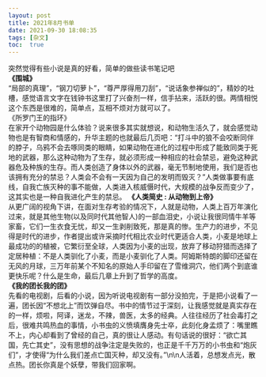 ```yaml
---
layout: post
title: 2021年8月书单
date: 2021-09-30 18:08:35
tags: [杂文]
toc:  true
---
```


突然觉得有些小说是真的好看，简单的做些读书笔记吧  
**《围城》**  
“局部的真理”，“钢刀切萝卜”，“尊严厚得用刀刮”，“说话象参禅似的”，精妙的吐槽，感觉语言文字在钱钟书这里打了兴奋剂一样，信手拈来，活跃的很。两情相悦这个东西是很难的，简单点，互相不烦对方就可以了。  
《所罗门王的指环》  
在家开个动物园是什么体验？说来很多其实就想说，和动物生活久了，就会感觉动物也是有智商和情感的，升华主题的也就最后几页吧：“打斗中的狼不会咬断同伴的脖子，乌鸦不会去啄同类的眼睛，如果动物在进化的过程中形成了能致同类于死地的武器，那么这种动物为了生存，就必须形成一种相应的社会禁忌，避免这种武器危及种族的生存。而人类创造了身体以外的武器，毫无节制地使用，我们是否也该拥有充分的禁忌？人类会不会有一天因为自己的发明而毁灭？”人类做事要有底线，自我亡族灭种的事不能做，人类进入核威慑时代，大规模的战争反而变少了，这其实也是一种自我进化产生的禁忌。
**《人类简史 : 从动物到上帝》**   
从更广阔的视角下讲，在面对生存考验的情况下，人就是动物，人类上百万年演化过来，就是其他生物(以及同时代其他智人)的一部血泪史，小说让我很同情牛羊等家畜，它们一生衣食无忧，却又一生剥削致死，那是真的惨。生产力的进步，不见得是时代的进步，作者提出或许采摘时代相比农业时代更适合人类，小麦是地球上最成功的的植被，它繁衍至全球，人类因为小麦的出现，放弃了移动狩猎而选择了定居种植：不是人类驯化了小麦，而是小麦驯化了人类。阿姆斯特朗的脚印还留在无风的月球，三万年前某个不知名的原始人手印留在了雪维洞穴，他们两个到底谁更快乐呢？什么是生命，最后几章上升到了哲学的高度。  
**《我的团长我的团》**  
先看的电视剧，后看的小说，因为听说电视剧有一部分没拍完，于是把小说看了一遍，团长因“不想北上”而饮弹自尽。书中的情节过于深刻，让我感觉就是真实存在的一样，烦啦，阿译，迷龙，不辣，兽医，太多的经典。人往往经历了社会毒打之后，很难共鸣热血的事情，小书虫的义愤填膺身先士卒，此刻化身孟烦了：嘴里瞧不上，内心却看到了曾经的自己，真的很让人感动。有句话说的很好：“欲亡其国，先亡其史”，没有思想的战争注定是失败的，也正是千千万万的小书虫和“炮灰们”，才使得“为什么我们差点亡国灭种，却又没有。”\n\n人活着，总想发点光，散点热。团长你真是个妖孽，带我们回家啊。
